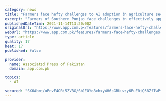 ```yaml
---
category: news
title: "Farmers face hefty challenges to AI adoption in agriculture sector"
excerpt: "Farmers of Southern Punjab face challenges in effectively application of Artificial Intelligence (AI) for increasing crops’ cultivation which result in declining the overall crops yield followed by ultimate rising commodity prices in the country."
publishedDateTime: 2021-11-14T13:20:00Z
originalUrl: "https://www.app.com.pk/features/farmers-face-hefty-challenges-to-ai-adoption-in-agriculture-sector/"
webUrl: "https://www.app.com.pk/features/farmers-face-hefty-challenges-to-ai-adoption-in-agriculture-sector/"
type: article
quality: 17
heat: 17
published: false

provider:
  name: Associated Press of Pakistan
  domain: app.com.pk

topics:
  - AI

secured: "SX6Abmc/uPnvF4ORi5ZVBG/Sb2EOYo8xhxyWH6sGBUuwzy6PuE0iQ38ZfTwP+xJJeJzZwmhqQTVRfF4fVUDjM+k6eCwDbOF5pE0f2CVe1InSZhZ9cp8O8vhZn8kdO7x9DFriCu8EUwmMZKfRoFPHQgqCg/a7YMDseS4Z3HpL6/Qp5iSUIyts62K+VMS5e7Q08uR9W+gL75csxQgg8S0KzrkQ6+L1eHuyxkGp8lOAqB5wsxu6lKKQPdLiJz6LZuo8eF9P/QO+dsl3MA8xMOnRpU/e60cn7dERASsr7G6hoa38+7GgSuAebvr+7gvmWJ3JhiN+70gSrLmZ9/Og+P2hybxNBH5uHTCE3icA3uKbSq8=;EEnrl+kSORuRHo1E8Oi+3Q=="
---
```


